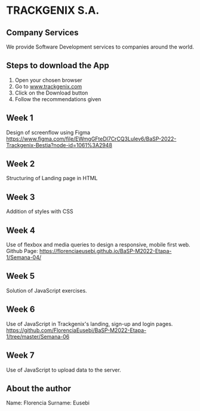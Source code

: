 # TRACKGENIX S.A.

## Company Services
We provide Software Development services to companies around the world.

## Steps to download the App
1. Open your chosen browser
2. Go to www.trackgenix.com
3. Click on the Download button
4. Follow the recommendations given

## Week 1
Design of screenflow using Figma
https://www.figma.com/file/EWmgGFteDl7CrCQ3Lulev6/BaSP-2022-Trackgenix-Bestia?node-id=1061%3A2948
## Week 2
Structuring of Landing page in HTML
## Week 3
Addition of styles with CSS
## Week 4
Use of flexbox and media queries to design a responsive, mobile first web.
Github Page: https://florenciaeusebi.github.io/BaSP-M2022-Etapa-1/Semana-04/
## Week 5
Solution of JavaScript exercises.
## Week 6
Use of JavaScript in Trackgenix's landing, sign-up and login pages.
https://github.com/FlorenciaEusebi/BaSP-M2022-Etapa-1/tree/master/Semana-06
## Week 7
Use of JavaScript to upload data to the server.
## About the author
Name: Florencia
Surname: Eusebi